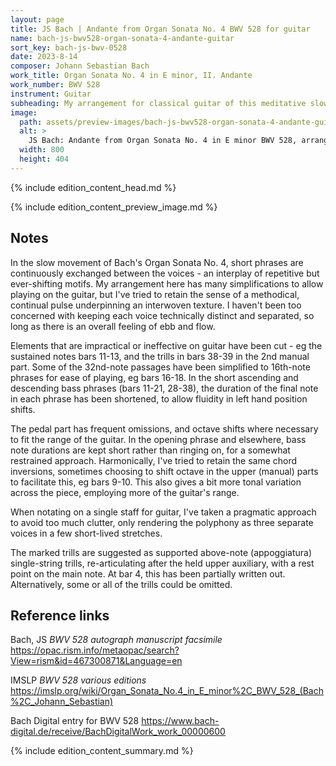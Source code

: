 ```yaml
---
layout: page
title: JS Bach | Andante from Organ Sonata No. 4 BWV 528 for guitar
name: bach-js-bwv528-organ-sonata-4-andante-guitar
sort_key: bach-js-bwv-0528
date: 2023-8-14
composer: Johann Sebastian Bach
work_title: Organ Sonata No. 4 in E minor, II. Andante
work_number: BWV 528
instrument: Guitar
subheading: My arrangement for classical guitar of this meditative slow movement.
image:
  path: assets/preview-images/bach-js-bwv528-organ-sonata-4-andante-guitar.png
  alt: >
    JS Bach: Andante from Organ Sonata No. 4 in E minor BWV 528, arranged for classical guitar.
  width: 800
  height: 404
---
```


{% include edition_content_head.md %}
<!--more-->
{% include edition_content_preview_image.md %}

## Notes

In the slow movement of Bach's Organ Sonata No. 4, short phrases are continuously exchanged between the voices - an interplay of repetitive but ever-shifting motifs. My arrangement here has many simplifications to allow playing on the guitar, but I've tried to retain the sense of a methodical, continual pulse underpinning an interwoven texture. I haven't been too concerned with keeping each voice technically distinct and separated, so long as there is an overall feeling of ebb and flow.

Elements that are impractical or ineffective on guitar have been cut - eg the sustained notes bars 11-13, and the trills in bars 38-39 in the 2nd manual part. Some of the 32nd-note passages have been simplified to 16th-note phrases for ease of playing, eg bars 16-18. In the short ascending and descending bass phrases (bars 11-21, 28-38), the duration of the final note in each phrase has been shortened, to allow fluidity in left hand position shifts.

The pedal part has frequent omissions, and octave shifts where necessary to fit the range of the guitar. In the opening phrase and elsewhere, bass note durations are kept short rather than ringing on, for a somewhat restrained approach. Harmonically, I've tried to retain the same chord inversions, sometimes choosing to shift octave in the upper (manual) parts to facilitate this, eg bars 9-10. This also gives a bit more tonal variation across the piece, employing more of the guitar's range.

When notating on a single staff for guitar, I've taken a pragmatic approach to avoid too much clutter, only rendering the polyphony as three separate voices in a few short-lived stretches.

The marked trills are suggested as supported above-note (appoggiatura) single-string trills, re-articulating after the held upper auxiliary, with a rest point on the main note. At bar 4, this has been partially written out. Alternatively, some or all of the trills could be omitted.



## Reference links

Bach, JS *BWV 528 autograph manuscript facsimile* <https://opac.rism.info/metaopac/search?View=rism&id=467300871&Language=en>


IMSLP *BWV 528 various editions* <https://imslp.org/wiki/Organ_Sonata_No.4_in_E_minor%2C_BWV_528_(Bach%2C_Johann_Sebastian)>

Bach Digital entry for BWV 528 <https://www.bach-digital.de/receive/BachDigitalWork_work_00000600>

{% include edition_content_summary.md %}

